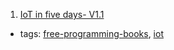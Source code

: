1. [IoT in five days- V1.1](https://github.com/marcozennaro/IPv6-WSN-book/tree/master/Releases)
  * tags: [free-programming-books](tags/free-programming-books.md), [iot](tags/iot.md)
